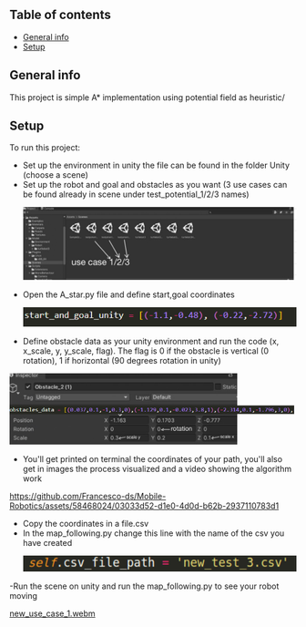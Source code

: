 ## Table of contents
* [General info](#general-info)
* [Setup](#setup)

## General info
This project is simple A* implementation using potential field as heuristic/
	
## Setup
To run this project:

- Set up the environment in unity the file can be found in the folder Unity (choose a scene)
- Set up the robot and goal and obstacles as you want (3 use cases can be found already in scene under test_potential_1/2/3 names)
    <p align="center">
  <img src="github_images/scene.jpg" alt="Scene" width="700">
</p>

- Open the A_star.py file and define start,goal coordinates
  <p align="center">
  <img src="github_images/start_and_goal.png" alt="Scene" width="700">
</p>

- Define obstacle data as your unity environment and run the code (x, x_scale, y, y_scale, flag). The flag is 0 if the obstacle is vertical (0 rotation), 1 if horizontal (90 degrees rotation in unity)
<div style="position: relative;">
  <img src="github_images/obstacle_data.png" width="500"  style="position: absolute; top: 50%; transform: translateY(-50%);" />
  <img src="github_images/obstacle_coordinates.jpg" width="400"  />
</div>

- You'll get printed on terminal the coordinates of your path, you'll also get in images the process visualized and a video showing the algorithm work

  <p align="center">


https://github.com/Francesco-ds/Mobile-Robotics/assets/58468024/03033d52-d1e0-4d0d-b62b-2937110783d1


</p>

- Copy the coordinates in a file.csv
- In the map_following.py change this line with the name of the csv you have created
    <p align="center">
  <img src="github_images/csv_path.png" alt="Scene" width="600">
</p>

-Run the scene on unity and run the map_following.py to see your robot moving

[new_use_case_1.webm](https://github.com/Francesco-ds/Mobile-Robotics/assets/58468024/42e7a908-bbd3-4a1c-90c8-7dd97dd6cd01)

